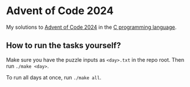 # Advent of Code 2024
My solutions to [Advent of Code 2024](https://adventofcode.com/2024) in the [C programming language](https://www.youtube.com/watch?v=tas0O586t80).

## How to run the tasks yourself?
Make sure you have the puzzle inputs as `<day>.txt` in the repo root. Then run `./make <day>`.

To run all days at once, run `./make all`.
